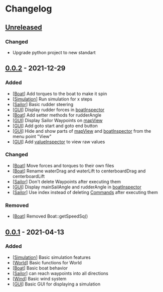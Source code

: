 # Changelog

<!---
Template

## [x.x.x] - 20xx-xx-xx

### Added

- this
- that

### Changed

- this
- that

### Removed

- this
- that

--->

## [Unreleased]

### Changed

- Upgrade python project to new standart

## [0.0.2] - 2021-12-29

### Added

- [[Boat]] Add torques to the boat to make it spin
- [[Simulation]] Run simulation for x steps
- [[Sailor]] Basic rudder steering
- [[GUI]] Display rudder forces in [boatInspector]
- [[Boat]] Add setter methods for rudderAngle
- [[GUI]] Display Sailor Waypoints on [mapView]
- [[GUI]] Add goto start and goto end button
- [[GUI]] Hide and show parts of [mapView] and [boatInspector] from the menu point "View"
- [[GUI]] Add [valueInspector] to view raw values

### Changed

- [[Boat]] Move forces and torques to their own files
- [[Boat]] Rename waterDrag and waterLift to centerboardDrag and centerboardLift
- [[Sailor]] Don't delete Waypoints after executing them
- [[GUI]] Display mainSailAngle and rudderAngle in [boatInspector]
- [[Sailor]] Use index instead of deleting [Commands] after executing them

### Removed

- [[Boat]] Removed Boat::getSpeedSq()



## [0.0.1] - 2021-04-13

### Added

- [[Simulation]] Basic simulation features
- [[World]] Basic functions for World
- [[Boat]] Basic boat behavior
- [[Sailor]] can reach waypoints into all directions
- [[Wind]] Basic wind system
- [[GUI]] Basic GUI for displaying a simulation



<!--- Versions --->
[Unreleased]: https://github.com/mfbehrens99/sailsim/compare/v0.0.1...HEAD
[0.0.2]: https://github.com/mfbehrens99/sailsim/compare/v0.0.1...v0.0.2
[0.0.1]: https://github.com/mfbehrens99/sailsim/releases/tag/v0.0.1

<!--- Parts --->
[Simulation]: https://github.com/mfbehrens99/sailsim/blob/main/sailsim/simulation/Simulation.py
[World]: https://github.com/mfbehrens99/sailsim/blob/main/sailsim/world/World.py
[Boat]:https://github.com/mfbehrens99/sailsim/blob/main/sailsim/boat/Boat.py
[Sailor]: https://github.com/mfbehrens99/sailsim/blob/main/sailsim/sailor/Sailor.py
[Commands]: https://github.com/mfbehrens99/sailsim/blob/main/sailsim/sailor/Commands.py
[Wind]: https://github.com/mfbehrens99/sailsim/blob/main/sailsim/wind/Wind.py
[GUI]: https://github.com/mfbehrens99/sailsim/tree/main/sailsim/gui
[mapView]: https://github.com/mfbehrens99/sailsim/blob/main/sailsim/gui/mapView.py
[boatInspector]: https://github.com/mfbehrens99/sailsim/blob/main/sailsim/gui/boatInspector.py
[valueInspector]: https://github.com/mfbehrens99/sailsim/blob/main/sailsim/gui/valueInspector.py
[utils]: https://github.com/mfbehrens99/sailsim/tree/main/sailsim/utils
